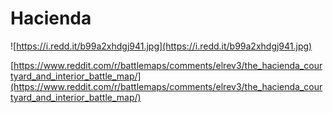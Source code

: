 # Hacienda

![https://i.redd.it/b99a2xhdgj941.jpg](https://i.redd.it/b99a2xhdgj941.jpg)

[https://www.reddit.com/r/battlemaps/comments/elrev3/the_hacienda_courtyard_and_interior_battle_map/](https://www.reddit.com/r/battlemaps/comments/elrev3/the_hacienda_courtyard_and_interior_battle_map/)